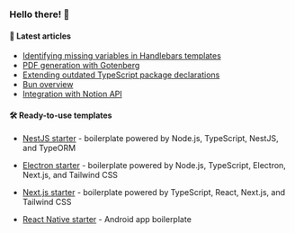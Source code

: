 ### Hello there! 👋

#### :memo: Latest articles
<!-- BLOG-POST-LIST:START -->
- [Identifying missing variables in Handlebars templates](https://sevic.dev/notes/handlebars-template-missing-variables/)
- [PDF generation with Gotenberg](https://sevic.dev/notes/pdf-generation-gotenberg/)
- [Extending outdated TypeScript package declarations](https://sevic.dev/notes/extend-package-types/)
- [Bun overview](https://sevic.dev/notes/bun-overview/)
- [Integration with Notion API](https://sevic.dev/notes/notion-api-nodejs/)
<!-- BLOG-POST-LIST:END -->

#### 🛠️ Ready-to-use templates
- [NestJS starter](https://sevic.dev/nestjs-starter?ref=github) - boilerplate powered by Node.js, TypeScript, NestJS, and TypeORM

- [Electron starter](https://sevic.dev/electron-starter?ref=github) - boilerplate powered by Node.js, TypeScript, Electron, Next.js, and Tailwind CSS

- [Next.js starter](https://sevic.dev/nextjs-starter?ref=github) - boilerplate powered by TypeScript, React, Next.js, and Tailwind CSS

- [React Native starter](https://sevic.dev/react-native-starter?ref=github) - Android app boilerplate
